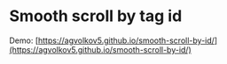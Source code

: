 # Smooth scroll by tag id

Demo: [https://agvolkov5.github.io/smooth-scroll-by-id/](https://agvolkov5.github.io/smooth-scroll-by-id/)
